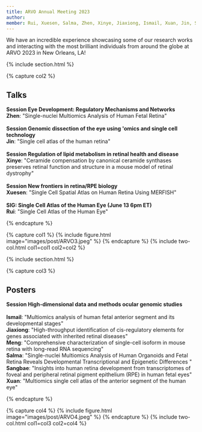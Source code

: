 ```yaml
---
title: ARVO Annual Meeting 2023
author: 
member: Rui, Xuesen, Salma, Zhen, Xinye, Jiaxiong, Ismail, Xuan, Jin, Sangbae, Meng
---
```


We have an incredible experience showcasing some of our research works and interacting with the most brilliant individuals from around the globe at ARVO 2023 in New Orleans, LA!

{% include section.html %}

{% capture col2 %} 
## Talks
<b>Session Eye Development: Regulatory Mechanisms and Networks</b>
<br><b>Zhen</b>: "Single-nuclei Multiomics Analysis of Human Fetal Retina" <br><br>
<b>Session Genomic dissection of the eye using 'omics and single cell technology</b>
<br><b>Jin</b>: "Single cell atlas of the human retina" <br><br>
<b>Session Regulation of lipid metabolism in retinal health and disease</b>
<br><b>Xinye</b>: "Ceramide compensation by canonical ceramide synthases preserves retinal function and structure in a mouse model of retinal dystrophy" <br><br>
<b>Session New frontiers in retina/RPE biology</b>
<br><b>Xuesen</b>: "Single Cell Spatial Atlas on Human Retina Using MERFISH" <br><br>
<b>SIG: Single Cell Atlas of the Human Eye (June 13 6pm ET)</b>
<br><b>Rui</b>: "Single Cell Atlas of the Human Eye"

{% endcapture %}

{% capture col1 %}
{%
  include figure.html
  image="images/post/ARVO3.jpeg"
%}
{% endcapture %}
{% include two-col.html col1=col1 col2=col2 %}

{% include section.html %}

{% capture col3 %} 
## Posters
<b>Session High-dimensional data and methods ocular genomic studies</b><br>
<br><b>Ismail</b>: "Multiomics analysis of human fetal anterior segment and its developmental stages"
<br><b>Jiaxiong</b>: "High-throughput identification of cis-regulatory elements for genes associated with inherited retinal diseases"
<br><b>Meng</b>: "Comprehensive characterization of single-cell isoform in mouse retina with long-read RNA sequencing"
<br><b>Salma</b>: "Single-nuclei Multiomics Analysis of Human Organoids and Fetal Retina Reveals Developmental Transcriptional and Epigenetic Differences "
<br><b>Sangbae</b>: "Insights into human retina development from transcriptomes of foveal and peripheral retinal pigment epithelium (RPE) in human fetal eyes"
<br><b>Xuan</b>: "Multiomics single cell atlas of the anterior segment of the human eye"

{% endcapture %}

{% capture col4 %}
{%
  include figure.html
  image="images/post/ARVO4.jpeg"
%}
{% endcapture %}
{% include two-col.html col1=col3 col2=col4 %}
